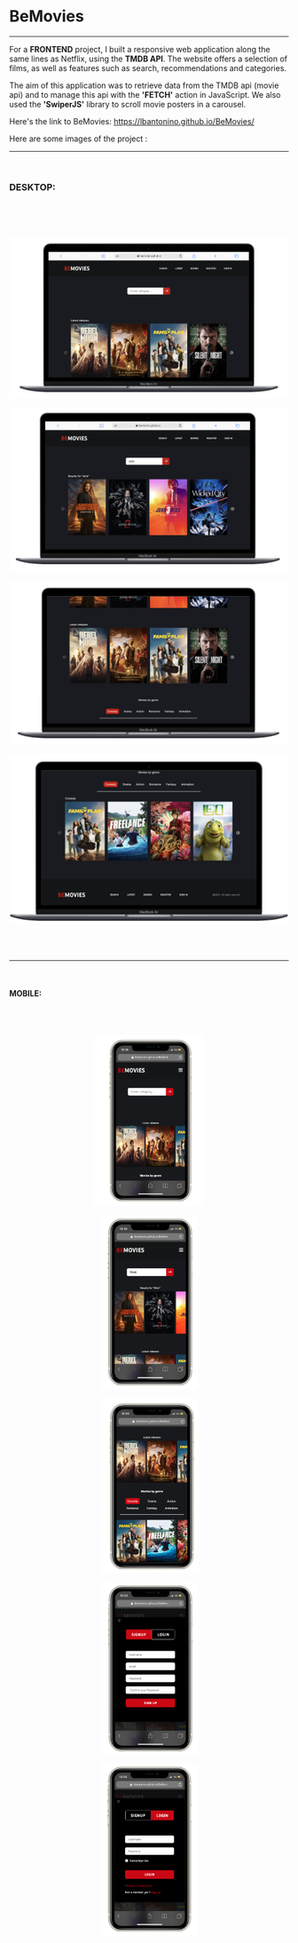 # BeMovies
---

For a **FRONTEND** project, I built a responsive web application along the same lines as Netflix, using the **TMDB API**. The website offers a selection of films, as well as features such as search, recommendations and categories.

The aim of this application was to retrieve data from the TMDB api (movie api) and to manage this api with the **'FETCH'** action in JavaScript. We also used the **'SwiperJS'** library to scroll movie posters in a carousel.

Here's the link to BeMovies: 
https://lbantonino.github.io/BeMovies/


Here are some images of the project :

-----
<br>

### DESKTOP:

<br>
<br>
<br>

<p align="center">
    <img src="pictures/Capture d’écran 2024-01-04 à 23.21.01.png">
</p>

<p align="center">
    <img src="pictures/Capture d’écran 2024-01-04 à 23.21.41.png">
</p>

<p align="center">
    <img src="pictures/Capture d’écran 2024-01-04 à 23.21.54.png">
</p>

<p align="center">
    <img src="pictures/Capture d’écran 2024-01-04 à 23.22.11.png">
</p>


<br>
<br>

-----
<br>

#### MOBILE:

<br>
<br>

<p align="center">
    <img src="pictures/Capture d’écran 2024-01-04 à 23.18.39.png" width="200">
</p>


<p align="center">
    <img src="pictures/Capture d’écran 2024-01-04 à 23.18.50.png" width="175">
</p>

<p align="center">
    <img src="pictures/Capture d’écran 2024-01-04 à 23.19.01.png" width="175">
</p>


<p align="center">
    <img src="pictures/Capture d’écran 2024-01-04 à 23.19.18.png" width="175">
</p>

<p align="center">
    <img src="pictures/Capture d’écran 2024-01-04 à 23.19.26.png" width="175">
</p>